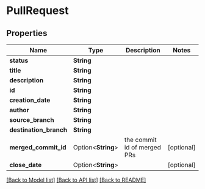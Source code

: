 # PullRequest

## Properties

Name | Type | Description | Notes
------------ | ------------- | ------------- | -------------
**status** | **String** |  | 
**title** | **String** |  | 
**description** | **String** |  | 
**id** | **String** |  | 
**creation_date** | **String** |  | 
**author** | **String** |  | 
**source_branch** | **String** |  | 
**destination_branch** | **String** |  | 
**merged_commit_id** | Option<**String**> | the commit id of merged PRs | [optional]
**close_date** | Option<**String**> |  | [optional]

[[Back to Model list]](../README.md#documentation-for-models) [[Back to API list]](../README.md#documentation-for-api-endpoints) [[Back to README]](../README.md)


